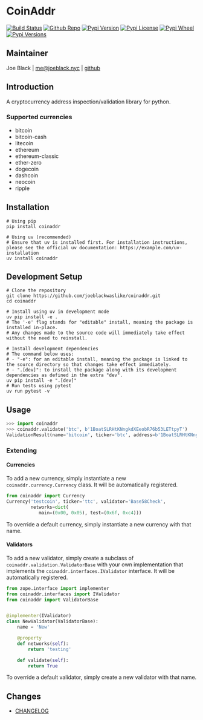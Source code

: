 # CoinAddr
[![Build Status](https://travis-ci.org/joeblackwaslike/coinaddr.svg?branch=master)](https://travis-ci.org/joeblackwaslike/coinaddr) [![Github Repo](https://img.shields.io/badge/contributions-welcome-brightgreen.svg?style=flat)](https://github.com/joeblackwaslike/coinaddr) [![Pypi Version](https://img.shields.io/pypi/v/coinaddr.svg)](https://pypi.python.org/pypi/coinaddr) [![Pypi License](https://img.shields.io/pypi/l/coinaddr.svg)](https://pypi.python.org/pypi/coinaddr) [![Pypi Wheel](https://img.shields.io/pypi/wheel/coinaddr.svg)](https://pypi.python.org/pypi/coinaddr) [![Pypi Versions](https://img.shields.io/pypi/pyversions/coinaddr.svg)](https://pypi.python.org/pypi/coinaddr)


## Maintainer
Joe Black | <me@joeblack.nyc> | [github](https://github.com/joeblackwaslike)


## Introduction
A cryptocurrency address inspection/validation library for python.

### Supported currencies
* bitcoin
* bitcoin-cash
* litecoin
* ethereum
* ethereum-classic
* ether-zero
* dogecoin
* dashcoin
* neocoin
* ripple


## Installation
```shell
# Using pip
pip install coinaddr

# Using uv (recommended)
# Ensure that uv is installed first. For installation instructions, please see the official uv documentation: https://example.com/uv-installation
uv install coinaddr
```

## Development Setup
```shell
# Clone the repository
git clone https://github.com/joeblackwaslike/coinaddr.git
cd coinaddr

# Install using uv in development mode
uv pip install -e .
# The '-e' flag stands for "editable" install, meaning the package is installed in-place. 
# Any changes made to the source code will immediately take effect without the need to reinstall.

# Install development dependencies
# The command below uses:
# - "-e": for an editable install, meaning the package is linked to the source directory so that changes take effect immediately.
# - ".[dev]": to install the package along with its development dependencies as defined in the extra "dev".
uv pip install -e ".[dev]"
# Run tests using pytest
uv run pytest -v
```

## Usage
```python
>>> import coinaddr
>>> coinaddr.validate('btc', b'1BoatSLRHtKNngkdXEeobR76b53LETtpyT')
ValidationResult(name='bitcoin', ticker='btc', address=b'1BoatSLRHtKNngkdXEeobR76b53LETtpyT', valid=True, network='main')
```

### Extending
#### Currencies
To add a new currency, simply instantiate a new `coinaddr.currency.Currency` class.  It will be automatically registered.
```python
from coinaddr import Currency
Currency('testcoin', ticker='ttc', validator='Base58Check',
         networks=dict(
            main=(0x00, 0x05), test=(0x6f, 0xc4)))
```

To override a default currency, simply instantiate a new currency with that name.


#### Validators
To add a new validator, simply create a subclass of `coinaddr.validation.ValidatorBase` with your own implementation that implements the `coinaddr.interfaces.IValidator` interface.  It will be automatically registered.
```python
from zope.interface import implementer
from coinaddr.interfaces import IValidator
from coinaddr import ValidatorBase


@implementer(IValidator)
class NewValidator(ValidatorBase):
    name = 'New'

    @property
    def networks(self):
        return 'testing'

    def validate(self):
        return True
```

To override a default validator, simply create a new validator with that name.


## Changes
* [CHANGELOG](CHANGELOG.md)
